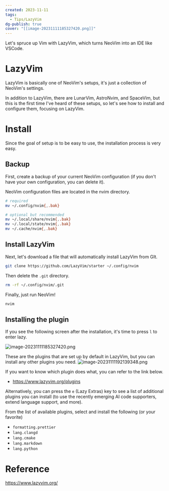 ```yaml
---
created: 2023-11-11
tags:
  - Tips/LazyVim
dg-publish: true
cover: "[[image-20231111185327420.png]]"
---
```




Let's spruce up Vim with LazyVim, which turns NeoVim into an IDE like VSCode.

# LazyVim
LazyVim is basically one of NeoVim's setups, it's just a collection of NeoVim's settings.

In addition to LazyVim, there are LunarVim, AstroNvim, and SpaceVim, but this is the first time I've heard of these setups, so let's see how to install and configure them, focusing on LazyVim.

# Install
Since the goal of setup is to be easy to use, the installation process is very easy.
## Backup
First, create a backup of your current NeoVim configuration (if you don't have your own configuration, you can delete it).

NeoVim configuration files are located in the nvim directory.
```bash
# required
mv ~/.config/nvim{,.bak}

# optional but recommended
mv ~/.local/share/nvim{,.bak}
mv ~/.local/state/nvim{,.bak}
mv ~/.cache/nvim{,.bak}
```

## Install LazyVim
Next, let's download a file that will automatically install LazyVim from GIt.

```bash
git clone https://github.com/LazyVim/starter ~/.config/nvim
```
Then delete the `.git` directory.

```bash
rm -rf ~/.config/nvim/.git
```
Finally, just run NeoVim!

```bash
nvim
```

## Installing the plugin
If you see the following screen after the installation, it's time to press `l` to enter lazy.

![image-20231111185327420.png](/img/user/kr/%EC%A7%80%EC%8B%9D%EB%82%98%EB%88%94/assets/LazyVim%20%EC%84%A4%EC%B9%98%20%EB%B0%8F%20%EC%84%A4%EC%A0%95%ED%95%98%EA%B8%B0/image-20231111185327420.png)


These are the plugins that are set up by default in LazyVim, but you can install any other plugins you need.
![image-20231111192139348.png](/img/user/kr/%EC%A7%80%EC%8B%9D%EB%82%98%EB%88%94/assets/LazyVim%20%EC%84%A4%EC%B9%98%20%EB%B0%8F%20%EC%84%A4%EC%A0%95%ED%95%98%EA%B8%B0/image-20231111192139348.png)

If you want to know which plugin does what, you can refer to the link below.

- https://www.lazyvim.org/plugins

Alternatively, you can press the `e` (Lazy Extras) key to see a list of additional plugins you can install (to use the recently emerging AI code supporters, extend language support, and more).

From the list of available plugins, select and install the following (or your favorite)

- `formatting.prettier`
- `lang.clangd`
- `lang.cmake`
- `lang.markdown`
- `lang.python`
# Reference
https://www.lazyvim.org/

